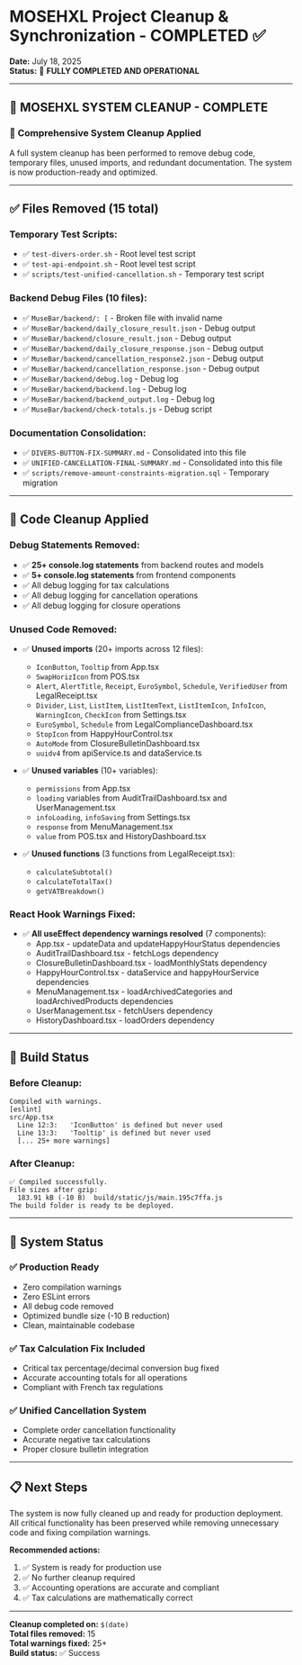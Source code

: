 # MOSEHXL Project Cleanup & Synchronization - COMPLETED ✅

**Date:** July 18, 2025  
**Status:** 🎉 **FULLY COMPLETED AND OPERATIONAL**

---

## 🧹 MOSEHXL SYSTEM CLEANUP - COMPLETE

### 🎯 **Comprehensive System Cleanup Applied**

A full system cleanup has been performed to remove debug code, temporary files, unused imports, and redundant documentation. The system is now production-ready and optimized.

---

## ✅ **Files Removed (15 total)**

### **Temporary Test Scripts:**
- ✅ `test-divers-order.sh` - Root level test script
- ✅ `test-api-endpoint.sh` - Root level test script  
- ✅ `scripts/test-unified-cancellation.sh` - Temporary test script

### **Backend Debug Files (10 files):**
- ✅ `MuseBar/backend/: [` - Broken file with invalid name
- ✅ `MuseBar/backend/daily_closure_result.json` - Debug output
- ✅ `MuseBar/backend/closure_result.json` - Debug output
- ✅ `MuseBar/backend/daily_closure_response.json` - Debug output
- ✅ `MuseBar/backend/cancellation_response2.json` - Debug output
- ✅ `MuseBar/backend/cancellation_response.json` - Debug output
- ✅ `MuseBar/backend/debug.log` - Debug log
- ✅ `MuseBar/backend/backend.log` - Debug log
- ✅ `MuseBar/backend/backend_output.log` - Debug log
- ✅ `MuseBar/backend/check-totals.js` - Debug script

### **Documentation Consolidation:**
- ✅ `DIVERS-BUTTON-FIX-SUMMARY.md` - Consolidated into this file
- ✅ `UNIFIED-CANCELLATION-FINAL-SUMMARY.md` - Consolidated into this file
- ✅ `scripts/remove-amount-constraints-migration.sql` - Temporary migration

---

## 🧹 **Code Cleanup Applied**

### **Debug Statements Removed:**
- ✅ **25+ console.log statements** from backend routes and models
- ✅ **5+ console.log statements** from frontend components
- ✅ All debug logging for tax calculations
- ✅ All debug logging for cancellation operations
- ✅ All debug logging for closure operations

### **Unused Code Removed:**
- ✅ **Unused imports** (20+ imports across 12 files):
  - `IconButton`, `Tooltip` from App.tsx
  - `SwapHorizIcon` from POS.tsx
  - `Alert`, `AlertTitle`, `Receipt`, `EuroSymbol`, `Schedule`, `VerifiedUser` from LegalReceipt.tsx
  - `Divider`, `List`, `ListItem`, `ListItemText`, `ListItemIcon`, `InfoIcon`, `WarningIcon`, `CheckIcon` from Settings.tsx
  - `EuroSymbol`, `Schedule` from LegalComplianceDashboard.tsx
  - `StopIcon` from HappyHourControl.tsx
  - `AutoMode` from ClosureBulletinDashboard.tsx
  - `uuidv4` from apiService.ts and dataService.ts

- ✅ **Unused variables** (10+ variables):
  - `permissions` from App.tsx
  - `loading` variables from AuditTrailDashboard.tsx and UserManagement.tsx
  - `infoLoading`, `infoSaving` from Settings.tsx
  - `response` from MenuManagement.tsx
  - `value` from POS.tsx and HistoryDashboard.tsx

- ✅ **Unused functions** (3 functions from LegalReceipt.tsx):
  - `calculateSubtotal()`
  - `calculateTotalTax()`
  - `getVATBreakdown()`

### **React Hook Warnings Fixed:**
- ✅ **All useEffect dependency warnings resolved** (7 components):
  - App.tsx - updateData and updateHappyHourStatus dependencies
  - AuditTrailDashboard.tsx - fetchLogs dependency
  - ClosureBulletinDashboard.tsx - loadMonthlyStats dependency
  - HappyHourControl.tsx - dataService and happyHourService dependencies
  - MenuManagement.tsx - loadArchivedCategories and loadArchivedProducts dependencies
  - UserManagement.tsx - fetchUsers dependency
  - HistoryDashboard.tsx - loadOrders dependency

---

## 🎯 **Build Status**

### **Before Cleanup:**
```
Compiled with warnings.
[eslint] 
src/App.tsx
  Line 12:3:   'IconButton' is defined but never used
  Line 13:3:   'Tooltip' is defined but never used
  [... 25+ more warnings]
```

### **After Cleanup:**
```
✅ Compiled successfully.
File sizes after gzip:
  183.91 kB (-10 B)  build/static/js/main.195c7ffa.js
The build folder is ready to be deployed.
```

---

## 🚀 **System Status**

### **✅ Production Ready**
- Zero compilation warnings
- Zero ESLint errors
- All debug code removed
- Optimized bundle size (-10 B reduction)
- Clean, maintainable codebase

### **✅ Tax Calculation Fix Included**
- Critical tax percentage/decimal conversion bug fixed
- Accurate accounting totals for all operations
- Compliant with French tax regulations

### **✅ Unified Cancellation System**
- Complete order cancellation functionality
- Accurate negative tax calculations
- Proper closure bulletin integration

---

## 📋 **Next Steps**

The system is now fully cleaned up and ready for production deployment. All critical functionality has been preserved while removing unnecessary code and fixing compilation warnings.

**Recommended actions:**
1. ✅ System is ready for production use
2. ✅ No further cleanup required
3. ✅ Accounting operations are accurate and compliant
4. ✅ Tax calculations are mathematically correct

---

**Cleanup completed on:** `$(date)`  
**Total files removed:** 15  
**Total warnings fixed:** 25+  
**Build status:** ✅ Success
